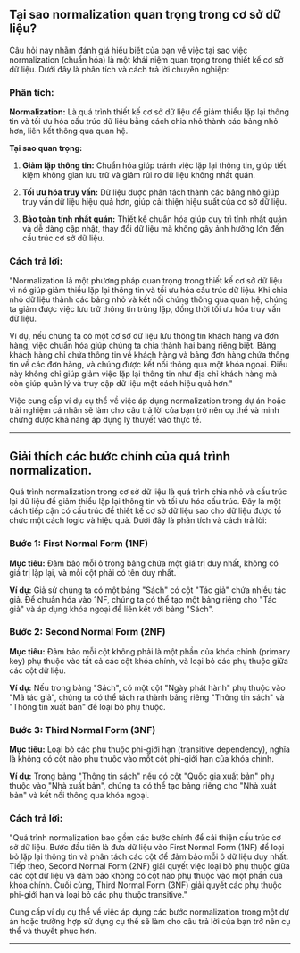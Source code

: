 ## Tại sao normalization quan trọng trong cơ sở dữ liệu?

Câu hỏi này nhằm đánh giá hiểu biết của bạn về việc tại sao việc normalization (chuẩn hóa) là một khái niệm quan trọng trong thiết kế cơ sở dữ liệu. Dưới đây là phân tích và cách trả lời chuyên nghiệp:

### Phân tích:

**Normalization:** Là quá trình thiết kế cơ sở dữ liệu để giảm thiểu lặp lại thông tin và tối ưu hóa cấu trúc dữ liệu bằng cách chia nhỏ thành các bảng nhỏ hơn, liên kết thông qua quan hệ.

**Tại sao quan trọng:**

1. **Giảm lặp thông tin:** Chuẩn hóa giúp tránh việc lặp lại thông tin, giúp tiết kiệm không gian lưu trữ và giảm rủi ro dữ liệu không nhất quán.

2. **Tối ưu hóa truy vấn:** Dữ liệu được phân tách thành các bảng nhỏ giúp truy vấn dữ liệu hiệu quả hơn, giúp cải thiện hiệu suất của cơ sở dữ liệu.

3. **Bảo toàn tính nhất quán:** Thiết kế chuẩn hóa giúp duy trì tính nhất quán và dễ dàng cập nhật, thay đổi dữ liệu mà không gây ảnh hưởng lớn đến cấu trúc cơ sở dữ liệu.

### Cách trả lời:

"Normalization là một phương pháp quan trọng trong thiết kế cơ sở dữ liệu vì nó giúp giảm thiểu lặp lại thông tin và tối ưu hóa cấu trúc dữ liệu. Khi chia nhỏ dữ liệu thành các bảng nhỏ và kết nối chúng thông qua quan hệ, chúng ta giảm được việc lưu trữ thông tin trùng lặp, đồng thời tối ưu hóa truy vấn dữ liệu.

Ví dụ, nếu chúng ta có một cơ sở dữ liệu lưu thông tin khách hàng và đơn hàng, việc chuẩn hóa giúp chúng ta chia thành hai bảng riêng biệt. Bảng khách hàng chỉ chứa thông tin về khách hàng và bảng đơn hàng chứa thông tin về các đơn hàng, và chúng được kết nối thông qua một khóa ngoại. Điều này không chỉ giúp giảm việc lặp lại thông tin như địa chỉ khách hàng mà còn giúp quản lý và truy cập dữ liệu một cách hiệu quả hơn."

Việc cung cấp ví dụ cụ thể về việc áp dụng normalization trong dự án hoặc trải nghiệm cá nhân sẽ làm cho câu trả lời của bạn trở nên cụ thể và minh chứng được khả năng áp dụng lý thuyết vào thực tế.

---

## Giải thích các bước chính của quá trình normalization.

Quá trình normalization trong cơ sở dữ liệu là quá trình chia nhỏ và cấu trúc lại dữ liệu để giảm thiểu lặp lại thông tin và tối ưu hóa cấu trúc. Đây là một cách tiếp cận có cấu trúc để thiết kế cơ sở dữ liệu sao cho dữ liệu được tổ chức một cách logic và hiệu quả. Dưới đây là phân tích và cách trả lời:

### Bước 1: First Normal Form (1NF)

**Mục tiêu:** Đảm bảo mỗi ô trong bảng chứa một giá trị duy nhất, không có giá trị lặp lại, và mỗi cột phải có tên duy nhất.

**Ví dụ:** Giả sử chúng ta có một bảng "Sách" có cột "Tác giả" chứa nhiều tác giả. Để chuẩn hóa vào 1NF, chúng ta có thể tạo một bảng riêng cho "Tác giả" và áp dụng khóa ngoại để liên kết với bảng "Sách".

### Bước 2: Second Normal Form (2NF)

**Mục tiêu:** Đảm bảo mỗi cột không phải là một phần của khóa chính (primary key) phụ thuộc vào tất cả các cột khóa chính, và loại bỏ các phụ thuộc giữa các cột dữ liệu.

**Ví dụ:** Nếu trong bảng "Sách", có một cột "Ngày phát hành" phụ thuộc vào "Mã tác giả", chúng ta có thể tách ra thành bảng riêng "Thông tin sách" và "Thông tin xuất bản" để loại bỏ phụ thuộc.

### Bước 3: Third Normal Form (3NF)

**Mục tiêu:** Loại bỏ các phụ thuộc phi-giới hạn (transitive dependency), nghĩa là không có cột nào phụ thuộc vào một cột phi-giới hạn của khóa chính.

**Ví dụ:** Trong bảng "Thông tin sách" nếu có cột "Quốc gia xuất bản" phụ thuộc vào "Nhà xuất bản", chúng ta có thể tạo bảng riêng cho "Nhà xuất bản" và kết nối thông qua khóa ngoại.

### Cách trả lời:

"Quá trình normalization bao gồm các bước chính để cải thiện cấu trúc cơ sở dữ liệu. Bước đầu tiên là đưa dữ liệu vào First Normal Form (1NF) để loại bỏ lặp lại thông tin và phân tách các cột để đảm bảo mỗi ô dữ liệu duy nhất. Tiếp theo, Second Normal Form (2NF) giải quyết việc loại bỏ phụ thuộc giữa các cột dữ liệu và đảm bảo không có cột nào phụ thuộc vào một phần của khóa chính. Cuối cùng, Third Normal Form (3NF) giải quyết các phụ thuộc phi-giới hạn và loại bỏ các phụ thuộc transitive."

Cung cấp ví dụ cụ thể về việc áp dụng các bước normalization trong một dự án hoặc trường hợp sử dụng cụ thể sẽ làm cho câu trả lời của bạn trở nên cụ thể và thuyết phục hơn.

---
